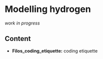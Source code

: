 # Modelling hydrogen

*work in progress*

## Content

- **Filos_coding_etiquette:** coding etiquette
